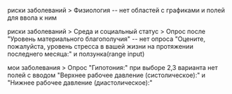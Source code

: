риски заболеваний > 
    Физиология -- нет областей с графиками и полей для ввола к ним

риски заболеваний >
     Среда и социальный статус >
         Опрос после "Уровень материального благополучия" -- нет опроса "Оцените, пожалуйста, уровень стресса в вашей жизни на протяжении последнего месяца:" и ползунка(range input) 

мои заболевания >
    Опрос "Гипотония:" при выборе 2,3 варианта нет полей с вводом "Верхнее рабочее давление (систолическое):" и "Нижнее рабочее давление (диастолическое):"
    